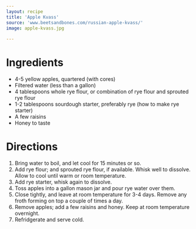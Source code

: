 ```yaml
---
layout: recipe
title: 'Apple Kvass'
source: 'www.beetsandbones.com/russian-apple-kvass/'
image: apple-kvass.jpg
    
---
```


# Ingredients

- 4-5 yellow apples, quartered (with cores)
- Filtered water (less than a gallon)
- 4 tablespoons whole rye flour, or combination of rye flour and sprouted rye flour
- 1-2 tablespoons sourdough starter, preferably rye (how to make rye starter)
- A few raisins
- Honey to taste

# Directions

1. Bring water to boil, and let cool for 15 minutes or so.
2. Add rye flour; and sprouted rye flour, if available. Whisk well to dissolve. Allow to cool until warm or room temperature.
3. Add rye starter, whisk again to dissolve.
4. Toss apples into a gallon mason jar and pour rye water over them.
5. Close tightly, and leave at room temperature for 3-4 days. Remove any froth forming on top a couple of times a day.
6. Remove apples; add a few raisins and honey. Keep at room temperature overnight.
7. Refridgerate and serve cold.